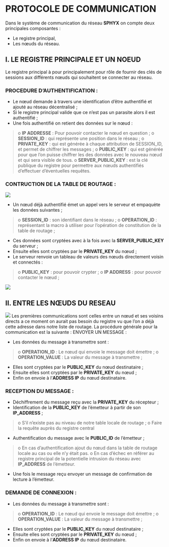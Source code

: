 # PROTOCOLE DE COMMUNICATION

Dans le système de communication du réseau **SPHYX** on compte deux principales composantes :

- Le registre principal,
- Les nœuds du réseau.

## I.	LE REGISTRE PRINCIPALE ET UN NOEUD
Le registre principal à pour principalement pour rôle de fournir des clés de sessions aux différents nœuds qui souhaitent se connecter au réseau.

### PROCEDURE D’AUTHENTIFICATION :

-	Le nœud demande à travers une identification d’être authentifié et ajouté au réseau décentralisé ;
-	Si le registre principal valide que ce n’est pas un parasite alors il est authentifié ;
-	Une fois authentifié on retient des données sur le nœud :

> o	**IP ADDRESSE** : Pour pouvoir contacter le nœud en question ;
> o	**SESSION_ID** : qui représente une position dans le réseau ;
> o	**PRIVATE_KEY** : qui est générée à chaque attribution de SESSION_ID, et permet de chiffrer les messages ;
> o	**PUBLIC_KEY** : qui est générée pour que l’on puisse chiffrer les des données avec le nouveau nœud et qui sera visible de tous.
> o	**SERVER_PUBLIC_KEY** : est la clé publique du registre pour permettre aux nœuds authentifiés d’effectuer d’éventuelles requêtes.

### CONTRUCTION DE LA TABLE DE ROUTAGE :
![](http://cric.grenoble.cnrs.fr/Administrateurs/Documentations/SiteWebAuthentification/ListeACL.jpg)
-	Un nœud déjà authentifié émet un appel vers le serveur et empaquète les données suivantes ;

> o	 **SESSION_ID** : son identifiant dans le réseau ;
> o	**OPERATION_ID** : représentant la macro à utiliser pour l’opération de constitution de la table de routage ;

-	Ces données sont cryptées avec à la fois avec la **SERVER_PUBLIC_KEY** du serveur ;
-	Ensuite elles sont cryptées par le **PRIVATE_KEY** du nœud ;
-	Le serveur renvoie un tableau de valeurs des nœuds directement voisin et connectés :

> o	**PUBLIC_KEY** : pour pouvoir crypter ;
> o	**IP ADDRESS** : pour pouvoir contacter le nœud ;

![](https://lh4.googleusercontent.com/em0DvBAq3Dlz3SNb-b_FQIJBC5cCB9efYaOZ3dGuE7w2qLoR78Cl3Eq6-7vPFPOi_1gBS-Xnb967SufsrR61=w1366-h656-rw)

## II.	ENTRE LES NŒUDS DU RESEAU

![](https://upload.wikimedia.org/wikipedia/commons/thumb/4/40/Chiffrement_asym%C3%A9trique.jpg/800px-Chiffrement_asym%C3%A9trique.jpg)
Les premières communications sont celles entre un nœud et ses voisins directs a ce moment on aurait pas besoin du registre vu que l’on a déjà cette adresse dans notre liste de routage.
La procédure générale pour la communication est la suivante :
ENVOYER UN MESSAGE :
-	Les données du message à transmettre sont :

> o	**OPERATION_ID** : Le nœud qui envoie le message doit émettre ;
> o	**OPERATION_VALUE** : La valeur du message à transmettre ;

-	Elles sont cryptées par le **PUBLIC_KEY** du nœud destinataire ; 
-	Ensuite elles sont cryptées par le **PRIVATE_KEY** du nœud ;
-	Enfin on envoie à l’**ADDRESS IP** du nœud destinataire. 

### RECEPTION DU MESSAGE :
-	Déchiffrement du message reçu avec la **PRIVATE_KEY** du récepteur ;
-	Identification de la **PUBLIC_KEY** de l’émetteur à partir de son **IP_ADDRESS** ;

> o	S’il n’existe pas au niveau de notre table locale de routage ;
> o	Faire la requête auprès du registre central 

-	Authentification du message avec le **PUBLIC_ID** de l’émetteur ;

> o	En cas d’authentification ajout du nœud dans la table de routage locale au cas ou elle n’y était pas.
> o	En cas d’échec en référer au registre principal de la potentielle intrusion du réseau avec **IP_ADDRESS** de l’émetteur.

-	Une fois le message reçu envoyer un message de confirmation de lecture à l’émetteur.
### DEMANDE DE CONNEXION : 
-	Les données du message à transmettre sont :

> o	**OPERATION_ID** : Le nœud qui envoie le message doit émettre ;
> o	**OPERATION_VALUE** : La valeur du message à transmettre ;

-	Elles sont cryptées par le **PUBLIC_KEY** du nœud destinataire ; 
-	Ensuite elles sont cryptées par le **PRIVATE_KEY** du nœud ;
-	Enfin on envoie à l’**ADDRESS IP** du nœud destinataire. 
